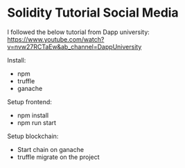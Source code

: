 # Solidity Tutorial Social Media

I followed the below tutorial from Dapp university:
https://www.youtube.com/watch?v=nvw27RCTaEw&ab_channel=DappUniversity

Install:
- npm
- truffle
- ganache

Setup frontend: 
- npm install
- npm run start

Setup blockchain:
- Start chain on ganache
- truffle migrate on the project 
